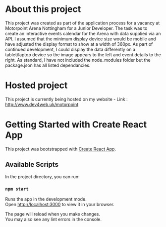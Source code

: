 # About this project

This project was created as part of the application process for a vacancy at Motorpoint Arena Nottingham for a Junior Developer.
The task was to create an interactive events calendar for the Arena with data supplied via an API.
I assumed that the minimum display device size would be mobile and have adjusted the display format to show at a width of 360px.
As part of continued development, I could display the data differently on a tablet/laptop device so the image appears to the left and event details to the right.
As standard, I have not included the node_modules folder but the package.json has all listed dependancies.

# Hosted project

This project is currently being hosted on my website - Link : http://www.dev4web.uk/motorpoint

# Getting Started with Create React App

This project was bootstrapped with [Create React App](https://github.com/facebook/create-react-app).

## Available Scripts

In the project directory, you can run:

### `npm start`

Runs the app in the development mode.\
Open [http://localhost:3000](http://localhost:3000) to view it in your browser.

The page will reload when you make changes.\
You may also see any lint errors in the console.
